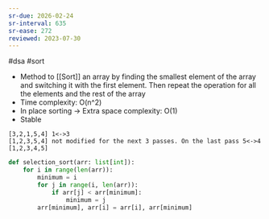 ```yaml
---
sr-due: 2026-02-24
sr-interval: 635
sr-ease: 272
reviewed: 2023-07-30
---
```


#dsa #sort

- Method to [[Sort]] an array by finding the smallest element of the array and switching
  it with the first element.
  Then repeat the operation for all the elements and the rest of the array
- Time complexity: O(n^2)
- In place sorting -> Extra space complexity: O(1)
- Stable

```
[3,2,1,5,4] 1<->3
[1,2,3,5,4] not modified for the next 3 passes. On the last pass 5<->4
[1,2,3,4,5]
```

```python
def selection_sort(arr: list[int]):
    for i in range(len(arr)):
        minimum = i
        for j in range(i, len(arr)):
            if arr[j] < arr[minimum]:
                minimum = j
        arr[minimum], arr[i] = arr[i], arr[minimum]
```
